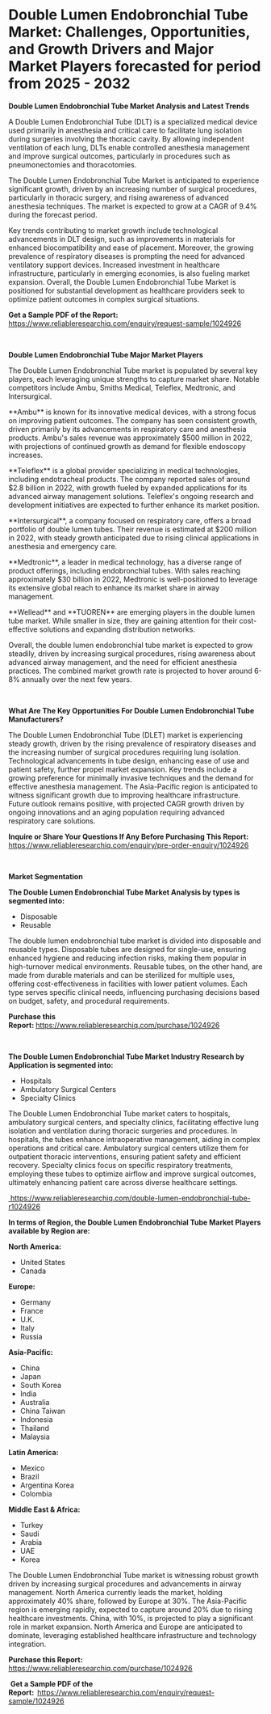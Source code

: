<p><h1>Double Lumen Endobronchial Tube Market: Challenges, Opportunities, and Growth Drivers and Major Market Players forecasted for period from 2025 - 2032</h1></p><p><strong>Double Lumen Endobronchial Tube Market Analysis and Latest Trends</strong></p>
<p><p>A Double Lumen Endobronchial Tube (DLT) is a specialized medical device used primarily in anesthesia and critical care to facilitate lung isolation during surgeries involving the thoracic cavity. By allowing independent ventilation of each lung, DLTs enable controlled anesthesia management and improve surgical outcomes, particularly in procedures such as pneumonectomies and thoracotomies.</p><p>The Double Lumen Endobronchial Tube Market is anticipated to experience significant growth, driven by an increasing number of surgical procedures, particularly in thoracic surgery, and rising awareness of advanced anesthesia techniques. The market is expected to grow at a CAGR of 9.4% during the forecast period. </p><p>Key trends contributing to market growth include technological advancements in DLT design, such as improvements in materials for enhanced biocompatibility and ease of placement. Moreover, the growing prevalence of respiratory diseases is prompting the need for advanced ventilatory support devices. Increased investment in healthcare infrastructure, particularly in emerging economies, is also fueling market expansion. Overall, the Double Lumen Endobronchial Tube Market is positioned for substantial development as healthcare providers seek to optimize patient outcomes in complex surgical situations.</p></p>
<p><strong>Get a Sample PDF of the Report:&nbsp;</strong> <a href="https://www.reliableresearchiq.com/enquiry/request-sample/1024926?utm_campaign=3578&utm_medium=2&utm_source=Github&utm_content=ia&utm_term=16042025&utm_id=double-lumen-endobronchial-tube">https://www.reliableresearchiq.com/enquiry/request-sample/1024926</a></p>
<p>&nbsp;</p>
<p><strong>Double Lumen Endobronchial Tube Major Market Players</strong></p>
<p><p>The Double Lumen Endobronchial Tube market is populated by several key players, each leveraging unique strengths to capture market share. Notable competitors include Ambu, Smiths Medical, Teleflex, Medtronic, and Intersurgical.</p><p>**Ambu** is known for its innovative medical devices, with a strong focus on improving patient outcomes. The company has seen consistent growth, driven primarily by its advancements in respiratory care and anesthesia products. Ambu's sales revenue was approximately $500 million in 2022, with projections of continued growth as demand for flexible endoscopy increases.</p><p>**Teleflex** is a global provider specializing in medical technologies, including endotracheal products. The company reported sales of around $2.8 billion in 2022, with growth fueled by expanded applications for its advanced airway management solutions. Teleflex's ongoing research and development initiatives are expected to further enhance its market position.</p><p>**Intersurgical**, a company focused on respiratory care, offers a broad portfolio of double lumen tubes. Their revenue is estimated at $200 million in 2022, with steady growth anticipated due to rising clinical applications in anesthesia and emergency care.</p><p>**Medtronic**, a leader in medical technology, has a diverse range of product offerings, including endobronchial tubes. With sales reaching approximately $30 billion in 2022, Medtronic is well-positioned to leverage its extensive global reach to enhance its market share in airway management.</p><p>**Wellead** and **TUOREN** are emerging players in the double lumen tube market. While smaller in size, they are gaining attention for their cost-effective solutions and expanding distribution networks.</p><p>Overall, the double lumen endobronchial tube market is expected to grow steadily, driven by increasing surgical procedures, rising awareness about advanced airway management, and the need for efficient anesthesia practices. The combined market growth rate is projected to hover around 6-8% annually over the next few years.</p></p>
<p>&nbsp;</p>
<p><strong>What Are The Key Opportunities For Double Lumen Endobronchial Tube Manufacturers?</strong></p>
<p><p>The Double Lumen Endobronchial Tube (DLET) market is experiencing steady growth, driven by the rising prevalence of respiratory diseases and the increasing number of surgical procedures requiring lung isolation. Technological advancements in tube design, enhancing ease of use and patient safety, further propel market expansion. Key trends include a growing preference for minimally invasive techniques and the demand for effective anesthesia management. The Asia-Pacific region is anticipated to witness significant growth due to improving healthcare infrastructure. Future outlook remains positive, with projected CAGR growth driven by ongoing innovations and an aging population requiring advanced respiratory care solutions.</p></p>
<p><strong>Inquire or Share Your Questions If Any Before Purchasing This Report:</strong> <a href="https://www.reliableresearchiq.com/enquiry/pre-order-enquiry/1024926?utm_campaign=3578&utm_medium=2&utm_source=Github&utm_content=ia&utm_term=16042025&utm_id=double-lumen-endobronchial-tube">https://www.reliableresearchiq.com/enquiry/pre-order-enquiry/1024926</a></p>
<p>&nbsp;</p>
<p><strong>Market Segmentation</strong></p>
<p><strong>The Double Lumen Endobronchial Tube Market Analysis by types is segmented into:</strong></p>
<p><ul><li>Disposable</li><li>Reusable</li></ul></p>
<p><p>The double lumen endobronchial tube market is divided into disposable and reusable types. Disposable tubes are designed for single-use, ensuring enhanced hygiene and reducing infection risks, making them popular in high-turnover medical environments. Reusable tubes, on the other hand, are made from durable materials and can be sterilized for multiple uses, offering cost-effectiveness in facilities with lower patient volumes. Each type serves specific clinical needs, influencing purchasing decisions based on budget, safety, and procedural requirements.</p></p>
<p><strong>Purchase this Report:&nbsp;</strong><a href="https://www.reliableresearchiq.com/purchase/1024926?utm_campaign=3578&utm_medium=2&utm_source=Github&utm_content=ia&utm_term=16042025&utm_id=double-lumen-endobronchial-tube">https://www.reliableresearchiq.com/purchase/1024926</a></p>
<p>&nbsp;</p>
<p><strong>The Double Lumen Endobronchial Tube Market Industry Research by Application is segmented into:</strong></p>
<p><ul><li>Hospitals</li><li>Ambulatory Surgical Centers</li><li>Specialty Clinics</li></ul></p>
<p><p>The Double Lumen Endobronchial Tube market caters to hospitals, ambulatory surgical centers, and specialty clinics, facilitating effective lung isolation and ventilation during thoracic surgeries and procedures. In hospitals, the tubes enhance intraoperative management, aiding in complex operations and critical care. Ambulatory surgical centers utilize them for outpatient thoracic interventions, ensuring patient safety and efficient recovery. Specialty clinics focus on specific respiratory treatments, employing these tubes to optimize airflow and improve surgical outcomes, ultimately enhancing patient care across diverse healthcare settings.</p></p>
<p><a href="https://www.reliableresearchiq.com/double-lumen-endobronchial-tube-r1024926?utm_campaign=3578&utm_medium=2&utm_source=Github&utm_content=ia&utm_term=16042025&utm_id=double-lumen-endobronchial-tube">&nbsp;https://www.reliableresearchiq.com/double-lumen-endobronchial-tube-r1024926</a></p>
<p><strong>In terms of Region, the Double Lumen Endobronchial Tube Market Players available by Region are:</strong></p>
<p>
    <p> <strong> North America: </strong>
        <ul>
            <li>United States</li>
            <li>Canada</li>
        </ul>
        </p> 
    <p> <strong> Europe: </strong>
        <ul>
            <li>Germany</li>
            <li>France</li>
            <li>U.K.</li>
            <li>Italy</li>
            <li>Russia</li>
        </ul>
        </p> 
    <p> <strong> Asia-Pacific: </strong>
        <ul>
            <li>China</li>
            <li>Japan</li>
            <li>South Korea</li>
            <li>India</li>
            <li>Australia</li>
            <li>China Taiwan</li>
            <li>Indonesia</li>
            <li>Thailand</li>
            <li>Malaysia</li>
        </ul>
        </p> 
    <p> <strong> Latin America: </strong>
        <ul>
            <li>Mexico</li>
            <li>Brazil</li>
            <li>Argentina Korea</li>
            <li>Colombia</li>
        </ul>
        </p> 
    <p> <strong> Middle East & Africa: </strong>
        <ul>
            <li>Turkey</li>
            <li>Saudi</li>
            <li>Arabia</li>
            <li>UAE</li>
            <li>Korea</li>
        </ul>
    </p>
    </p>
<p><p>The Double Lumen Endobronchial Tube market is witnessing robust growth driven by increasing surgical procedures and advancements in airway management. North America currently leads the market, holding approximately 40% share, followed by Europe at 30%. The Asia-Pacific region is emerging rapidly, expected to capture around 20% due to rising healthcare investments. China, with 10%, is projected to play a significant role in market expansion. North America and Europe are anticipated to dominate, leveraging established healthcare infrastructure and technology integration.</p></p>
<p><strong>Purchase this Report: </strong><a href="https://www.reliableresearchiq.com/purchase/1024926?utm_campaign=3578&utm_medium=2&utm_source=Github&utm_content=ia&utm_term=16042025&utm_id=double-lumen-endobronchial-tube">https://www.reliableresearchiq.com/purchase/1024926</a></p>
<p>&nbsp;<strong>Get a Sample PDF of the Report:&nbsp;&nbsp;</strong><a href="https://www.reliableresearchiq.com/enquiry/request-sample/1024926?utm_campaign=3578&utm_medium=2&utm_source=Github&utm_content=ia&utm_term=16042025&utm_id=double-lumen-endobronchial-tube">https://www.reliableresearchiq.com/enquiry/request-sample/1024926</a></p>
<p><strong></strong></p>
<p><p></p><p></p><p></p></p>